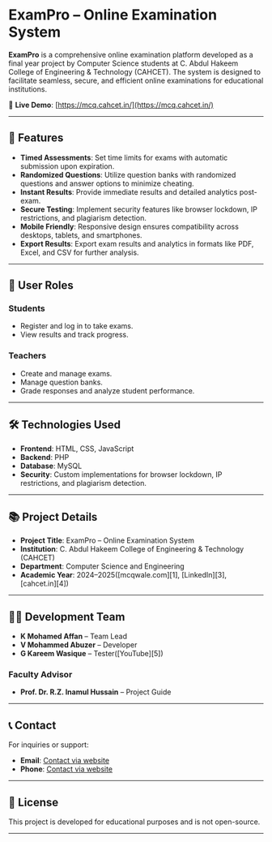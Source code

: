 # ExamPro – Online Examination System

**ExamPro** is a comprehensive online examination platform developed as a final year project by Computer Science students at C. Abdul Hakeem College of Engineering & Technology (CAHCET). The system is designed to facilitate seamless, secure, and efficient online examinations for educational institutions.

🔗 **Live Demo**: [https://mcq.cahcet.in/](https://mcq.cahcet.in/)

---

## 🚀 Features

* **Timed Assessments**: Set time limits for exams with automatic submission upon expiration.
* **Randomized Questions**: Utilize question banks with randomized questions and answer options to minimize cheating.
* **Instant Results**: Provide immediate results and detailed analytics post-exam.
* **Secure Testing**: Implement security features like browser lockdown, IP restrictions, and plagiarism detection.
* **Mobile Friendly**: Responsive design ensures compatibility across desktops, tablets, and smartphones.
* **Export Results**: Export exam results and analytics in formats like PDF, Excel, and CSV for further analysis.

---

## 👥 User Roles

### Students

* Register and log in to take exams.
* View results and track progress.

### Teachers

* Create and manage exams.
* Manage question banks.
* Grade responses and analyze student performance.

---

## 🛠️ Technologies Used

* **Frontend**: HTML, CSS, JavaScript
* **Backend**: PHP
* **Database**: MySQL
* **Security**: Custom implementations for browser lockdown, IP restrictions, and plagiarism detection.

---

## 📚 Project Details

* **Project Title**: ExamPro – Online Examination System
* **Institution**: C. Abdul Hakeem College of Engineering & Technology (CAHCET)
* **Department**: Computer Science and Engineering
* **Academic Year**: 2024–2025([mcqwale.com][1], [LinkedIn][3], [cahcet.in][4])

---

## 👨‍💻 Development Team

* **K Mohamed Affan** – Team Lead
* **V Mohammed Abuzer** – Developer
* **G Kareem Wasique** – Tester([YouTube][5])

### Faculty Advisor

* **Prof. Dr. R.Z. Inamul Hussain** – Project Guide

---

## 📞 Contact

For inquiries or support:

* **Email**: [Contact via website](https://mcq.cahcet.in/)
* **Phone**: [Contact via website](https://mcq.cahcet.in/)

---

## 📄 License

This project is developed for educational purposes and is not open-source.

---